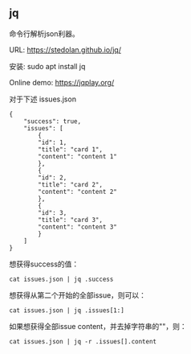 jq
----

命令行解析json利器。

URL: https://stedolan.github.io/jq/

安装: sudo apt install jq

Online demo: https://jqplay.org/

对于下述 issues.json

    {
        "success": true,
        "issues": [
            {
            "id": 1,
            "title": "card 1",
            "content": "content 1"
            },
            {
            "id": 2,
            "title": "card 2",
            "content": "content 2"
            },
            {
            "id": 3,
            "title": "card 3",
            "content": "content 3"
            }
        ]
    }

想获得success的值：

    cat issues.json | jq .success

想获得从第二个开始的全部issue，则可以：

    cat issues.json | jq .issues[1:]

如果想获得全部issue content，并去掉字符串的""，则：

    cat issues.json | jq -r .issues[].content

